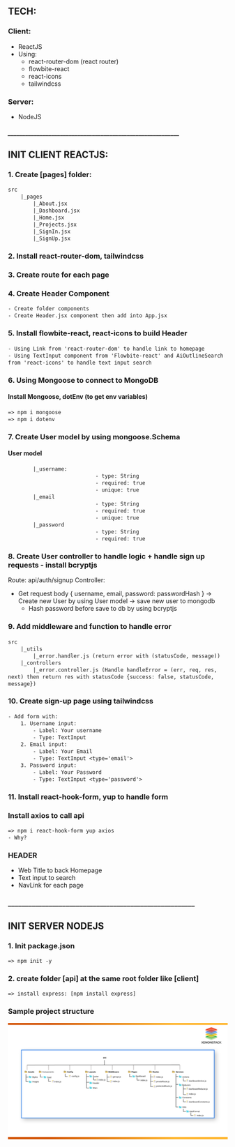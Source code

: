 ## TECH:
### Client:
 - ReactJS
 - Using:
	* react-router-dom (react router)
	* flowbite-react
	* react-icons
	* tailwindcss
 
### Server:
 - NodeJS 

##### ___________________________________________________________ #####

## INIT CLIENT REACTJS:
### 1. Create [pages] folder:
	src
		|_pages
			|_About.jsx
			|_Dashboard.jsx
			|_Home.jsx
			|_Projects.jsx
			|_SignIn.jsx
			|_SignUp.jsx

### 2. Install react-router-dom, tailwindcss

### 3. Create route for each page

### 4. Create Header Component
	- Create folder components
	- Create Header.jsx component then add into App.jsx
	
### 5. Install flowbite-react, react-icons to build Header
	- Using Link from 'react-router-dom' to handle link to homepage
	- Using TextInput component from 'Flowbite-react' and AiOutlineSearch from 'react-icons' to handle text input search 

### 6. Using Mongoose to connect to MongoDB
#### Install Mongoose, dotEnv (to get env variables)
	=> npm i mongoose
	=> npm i dotenv

### 7. Create User model by using mongoose.Schema
#### User model
			|_username:
								- type: String
								- required: true
								- unique: true
			|_email
								- type: String
								- required: true
								- unique: true
			|_password
								- type: String
								- required: true

### 8. Create User controller to handle logic + handle sign up requests - install bcryptjs
 Route: api/auth/signup
 Controller: 
  - Get request body { username, email, password: passwordHash }
	-> Create new User by using User model -> save new user to mongodb
	* Hash password before save to db by using bcryptjs

### 9. Add middleware and function to handle error
	src
		|_utils
			|_error.handler.js (return error with (statusCode, message))
		|_controllers
			|_error.controller.js (Handle handleError = (err, req, res, next) then return res with statusCode {success: false, statusCode, message})

### 10. Create sign-up page using tailwindcss 
	- Add form with:
		1. Username input:
			- Label: Your username
			- Type: TextInput
		2. Email input:
			- Label: Your Email
			- Type: TextInput <type='email'>
		3. Password input:
			- Label: Your Password
			- Type: TextInput <type='password'>

### 11. Install react-hook-form, yup to handle form
### Install axios to call api
	=> npm i react-hook-form yup axios
	- Why?

### HEADER
 - Web Title to back Homepage
 - Text input to search
 - NavLink for each page
### _______________________________________________________ ###

## INIT SERVER NODEJS
### 1. Init package.json
	=> npm init -y

### 2. create folder [api] at the same root folder like [client]
	=> install express: [npm install express]

### Sample project structure
 ![alt text](image.png)
 